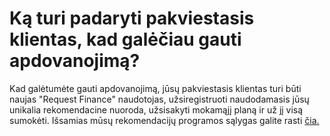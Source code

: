 # Ką turi padaryti pakviestasis klientas, kad galėčiau gauti apdovanojimą?

Kad galėtumėte gauti apdovanojimą, jūsų pakviestasis klientas turi būti naujas "Request Finance" naudotojas, užsiregistruoti naudodamasis jūsų unikalia rekomendacine nuoroda, užsisakyti mokamąjį planą ir už jį visą sumokėti. Išsamias mūsų rekomendacijų programos sąlygas galite rasti [čia.](https://support.request.finance/legal/referral-program-terms-and-conditions)
